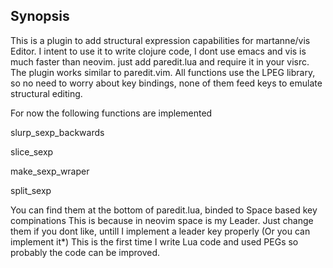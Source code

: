 
## Synopsis
This is a plugin to add structural expression capabilities for martanne/vis
Editor. I intent to use it to write clojure code, I dont use emacs and vis is much
faster than neovim. just add paredit.lua and require it in your visrc. The plugin works
similar to paredit.vim. All functions use the LPEG library, so no need to worry about key
bindings, none of them feed keys to emulate structural editing.

For now the following functions  are implemented


 slurp_sexp_backwards

 slice_sexp

 make_sexp_wraper

 split_sexp

You can find them at the bottom of paredit.lua, binded to Space based key compinations
This is because in neovim space is my Leader. Just change them if you dont like, untill I implement a
leader key properly (Or you can implement it*)
 This is the first time I write Lua code and used PEGs so probably the code
 can be improved.
